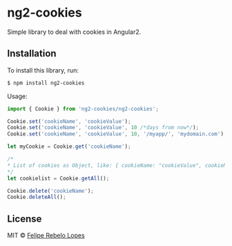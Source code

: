 # ng2-cookies

Simple library to deal with cookies in Angular2.

## Installation

To install this library, run:

```bash
$ npm install ng2-cookies
```

Usage:

```typescript
import { Cookie } from 'ng2-cookies/ng2-cookies';

Cookie.set('cookieName', 'cookieValue');
Cookie.set('cookieName', 'cookieValue', 10 /*days from now*/);
Cookie.set('cookieName', 'cookieValue', 10, '/myapp/', 'mydomain.com');

let myCookie = Cookie.get('cookieName');

/*
* List of cookies as Object, like: { cookieName: "cookieValue", cookieName2: "cookieValue2" ... etc }
*/
let cookielist = Cookie.getAll();

Cookie.delete('cookieName');
Cookie.deleteAll();

```


## License

MIT © [Felipe Rebelo Lopes](http://github.com/carcamano)

